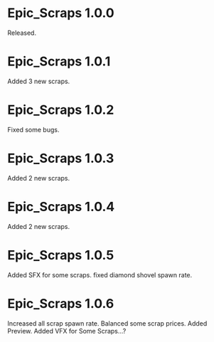 # Epic_Scraps 1.0.0

Released.

# Epic_Scraps 1.0.1

Added 3 new scraps.

# Epic_Scraps 1.0.2

Fixed some bugs.

# Epic_Scraps 1.0.3

Added 2 new scraps.

# Epic_Scraps 1.0.4

Added 2 new scraps.

# Epic_Scraps 1.0.5

Added SFX for some scraps. fixed diamond shovel spawn rate.

# Epic_Scraps 1.0.6

Increased all scrap spawn rate. Balanced some scrap prices. Added Preview. Added VFX for Some Scraps...? 

